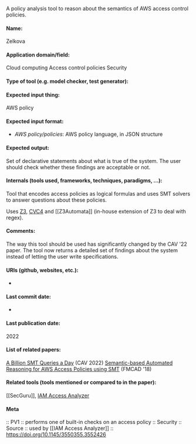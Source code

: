 A policy analysis tool to reason about the semantics of AWS access control policies.

#### Name:
Zelkova

#### Application domain/field:
Cloud computing
Access control policies
Security

#### Type of tool (e.g. model checker, test generator):

#### Expected input thing:
AWS policy

#### Expected input format:
- *AWS policy/policies*: AWS policy language, in JSON structure

#### Expected output:
Set of declarative statements about what is true of the system.
The user should check whether these findings are acceptable or not.

#### Internals (tools used, frameworks, techniques, paradigms, ...):
Tool that encodes access policies as logical formulas and uses SMT solvers to answer questions about these policies.

Uses [Z3](Solvers/SMT/Z3.md), [CVC4](Solvers/SMT/CVC4.md) and [[Z3Automata]] (in-house extension of Z3 to deal with regex).

#### Comments:
The way this tool should be used has significantly changed by the CAV '22 paper. The tool now returns a detailed set of findings about the system instead of letting the user write specifications.

#### URIs (github, websites, etc.):
-

#### Last commit date:
-

#### Last publication date:
2022

#### List of related papers:
[A Billion SMT Queries a Day](https://doi.org/10.1007/978-3-031-13185-1_1) (CAV 2022)
[Semantic-based Automated Reasoning for AWS Access Policies using SMT](https://doi.org/10.23919/FMCAD.2018.8602994) (FMCAD '18)

#### Related tools (tools mentioned or compared to in the paper):
[[SecGuru]], [IAM Access Analyzer](IAM%20Access%20Analyzer.md)

#### Meta
:: PV1 :: performs one of built-in checks on an access policy
:: Security
:: Source :: used by [[IAM Access Analyzer]] :: https://doi.org/10.1145/3550355.3552426